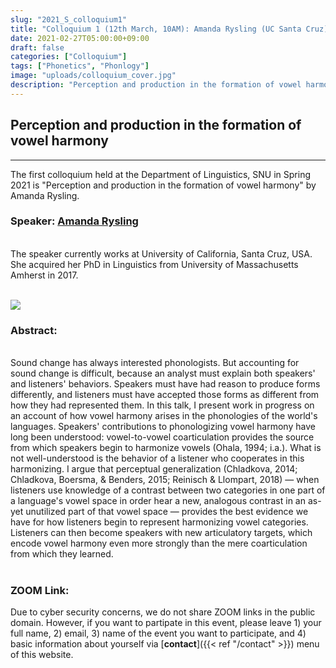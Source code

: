 ```yaml
---
slug: "2021_S_colloquium1"
title: "Colloquium 1 (12th March, 10AM): Amanda Rysling (UC Santa Cruz)"
date: 2021-02-27T05:00:00+09:00
draft: false
categories: ["Colloquium"]
tags: ["Phonetics", "Phonlogy"]
image: "uploads/colloquium_cover.jpg"
description: "Perception and production in the formation of vowel harmony by Amanda Rysling"
---
```


## Perception and production in the formation of vowel harmony

---

The first colloquium held at the Department of Linguistics, SNU in Spring 2021 is "Perception and production in the formation of vowel harmony" by Amanda Rysling.

### Speaker: <a class=intro-link href="https://rysling.sites.ucsc.edu/">Amanda Rysling</a>

<br/>
The speaker currently works at University of California, Santa Cruz, USA. She acquired her PhD in Linguistics from University of Massachusetts Amherst in 2017.
<br/><br/>

![ ](/profiles/Amanda_Rysling_image.jpg#floatleft)

### Abstract:

<br/>
Sound change has always interested phonologists. But accounting for sound change is difficult, because an analyst must explain both speakers' and listeners' behaviors. Speakers must have had reason to produce forms differently, and listeners must have accepted those forms as different from how they had represented them. In this talk, I present work in progress on an account of how vowel harmony arises in the phonologies of the world's languages. Speakers' contributions to phonologizing vowel harmony have long been understood: vowel-to-vowel coarticulation provides the source from which speakers begin to harmonize vowels (Ohala, 1994; i.a.). What is not well-understood is the behavior of a listener who cooperates in this harmonizing. I argue that perceptual generalization (Chladkova, 2014; Chladkova, Boersma, & Benders, 2015; Reinisch & Llompart, 2018) — when listeners use knowledge of a contrast between two categories in one part of a language's vowel space in order hear a new, analogous contrast in an as-yet unutilized part of that vowel space — provides the best evidence we have for how listeners begin to represent harmonizing vowel categories. Listeners can then become speakers with new articulatory targets, which encode vowel harmony even more strongly than the mere coarticulation from which they learned.
<br/><br/>

### ZOOM Link:

Due to cyber security concerns, we do not share ZOOM links in the public domain. However, if you want to partipate in this event, please leave 1) your full name, 2) email, 3) name of the event you want to participate, and 4) basic information about yourself via [**contact**]({{< ref "/contact" >}}) menu of this website.
